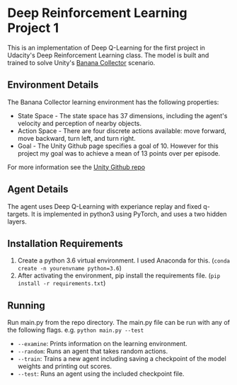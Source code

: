 # Deep Reinforcement Learning Project 1
This is an implementation of Deep Q-Learning for the first project in Udacity's Deep Reinforcement Learning class.  The model is built and trained to solve Unity's [Banana Collector](https://github.com/Unity-Technologies/ml-agents/blob/master/docs/Learning-Environment-Examples.md#banana-collector) scenario.


## Environment Details
The Banana Collector learning environment has the following properties:

  * State Space - The state space has 37 dimensions, including the agent's velocity and perception of nearby objects.
  * Action Space - There are four discrete actions available: move forward, move backward, turn left, and turn right.
  * Goal - The Unity Github page specifies a goal of 10.  However for this project my goal was to achieve a mean of 13 points over per episode.

For more information see the [Unity Github repo](https://github.com/Unity-Technologies/ml-agents/blob/master/docs/Learning-Environment-Examples.md#banana-collector)

## Agent Details
The agent uses Deep Q-Learning with experiance replay and fixed q-targets.  It is implemented in python3 using PyTorch, and uses a two hidden layers.

## Installation Requirements
  1. Create a python 3.6 virtual environment.  I used Anaconda for this. (`conda create -n yourenvname python=3.6`)
  2. After activating the environment, pip install the requirements file. (`pip install -r requirements.txt`)

## Running
Run main.py from the repo directory. The main.py file can be run with any of the following flags.
e.g. `python main.py --test`

* `--examine`: Prints information on the learning environment.
* `--random`: Runs an agent that takes random actions.
* `--train`: Trains a new agent including saving a checkpoint of the model weights and printing out scores.
* `--test`: Runs an agent using the included checkpoint file.
